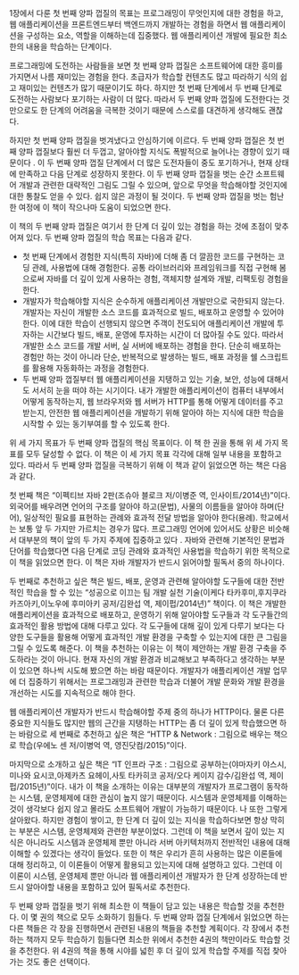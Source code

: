 1장에서 다룬 첫 번째 양파 껍질의 목표는 프로그래밍이 무엇인지에 대한 경험을 하고, 웹 애플리케이션을 프론트엔드부터 백엔드까지 개발하는 경험을 하면서 웹 애플리케이션을 구성하는 요소, 역할을 이해하는데 집중했다. 웹 애플리케이션 개발에 필요한 최소한의 내용을 학습하는 단계이다.

프로그래밍에 도전하는 사람들을 보면 첫 번째 양파 껍질은 소프트웨어에 대한 흥미를 가지면서 나름 재미있는 경험을 한다. 초급자가 학습할 컨텐츠도 많고 따라하기 식의 쉽고 재미있는 컨텐츠가 많기 때문이기도 하다. 하지만 첫 번째 단계에서 두 번째 단계로 도전하는 사람보다 포기하는 사람이 더 많다. 따라서 두 번째 양파 껍질에 도전한다는 것만으로도 한 단계의 어려움을 극복한 것이기 때문에 스스로를 대견하게 생각해도 괜찮다. 

하지만 첫 번째 양파 껍질을 벗겨냈다고 안심하기에 이르다. 두 번째 양파 껍질은 첫 번째 양파 껍질보다 훨씬 더 두껍고, 알아야할 지식도 폭발적으로 늘어나는 경향이 있기 때문이다 . 이 두 번째 양파 껍질 단계에서 더 많은 도전자들이 중도 포기하거나, 현재 상태에 만족하고 다음 단계로 성장하지 못한다. 이 두 번째 양파 껍질을 벗는 순간 소프트웨어 개발과 관련한 대략적인 그림도 그릴 수 있으며, 앞으로 무엇을 학습해야할 것인지에 대한 통찰도 얻을 수 있다. 쉽지 않은 과정이 될 것이다. 두 번째 양파 껍질을 벗는 험난한 여정에 이 책이 작으나마 도움이 되었으면 한다.

이 책의 두 번째 양파 껍질은 여기서 한 단계 더 깊이 있는 경험을 하는 것에 초점이 맞추어져 있다. 두 번째 양파 껍질의 학습 목표는 다음과 같다.

* 첫 번째 단계에서 경험한 지식(특히 자바)에 더해 좀 더 깔끔한 코드를 구현하는 코딩 관례, 사용법에 대해 경험한다. 공통 라이브러리와 프레임워크를 직접 구현해 봄으로써 자바를 더 깊이 있게 사용하는 경험, 객체지향 설계와 개발, 리팩토링 경험을 한다.
* 개발자가 학습해야할 지식은 순수하게 애플리케이션 개발만으로 국한되지 않는다. 개발자는 자신이 개발한 소스 코드를 효과적으로 빌드, 배포하고 운영할 수 있어야 한다. 이에 대한 학습이 선행되지 않으면 주객이 전도되어 애플리케이션 개발에 투자하는 시간보다 빌드, 배포, 운영에 투자하는 시간이 더 많아질 수도 있다. 따라서 개발한 소스 코드를 개발 서버, 실 서버에 배포하는 경험을 한다. 단순히 배포하는 경험만 하는 것이 아니라 단순, 반복적으로 발생하는 빌드, 배포 과정을 쉘 스크립트를 활용해 자동화하는 과정을 경험한다.
* 두 번째 양파 껍질부터 웹 애플리케이션을 지탱하고 있는 기술, 보안, 성능에 대해서도 서서히 눈을 떠야 하는 시기이다. 내가 개발한 애플리케이션이 컴퓨터 내부에서 어떻게 동작하는지, 웹 브라우저와 웹 서버가 HTTP를 통해 어떻게 데이터를 주고 받는지, 안전한 웹 애플리케이션을 개발하기 위해 알아야 하는 지식에 대한 학습을 시작할 수 있는 동기부여를 할 수 있도록 한다.

위 세 가지 목표가 두 번째 양파 껍질의 핵심 목표이다. 이 책 한 권을 통해 위 세 가지 목표를 모두 달성할 수 없다. 이 책은 이 세 가지 목표 각각에 대해 일부 내용을 포함하고 있다. 따라서 두 번째 양파 껍질을 극복하기 위해 이 책과 같이 읽었으면 하는 책은 다음과 같다.

첫 번째 책은 “이펙티브 자바 2판(조슈아 블로크 저/이병준 역, 인사이트/2014년)”이다. 외국어를 배우려면 언어의 구조를 알아야 하고(문법), 사물의 이름들을 알아야 하며(단어), 일상적인 필요를 표현하는 관례와 효과적 전달 방법을 알아야 한다(용례). 학교에서는 보통 앞 두 가지만 가르치는 경우가 많다. 프로그래밍 언어에 있어서도 상황은 비슷해서 대부분의 책이 앞의 두 가지 주제에 집중하고 있다 . 자바와 관련해 기본적인 문법과 단어를 학습했다면 다음 단계로 코딩 관례와 효과적인 사용법을 학습하기 위한 목적으로 이 책을 읽었으면 한다. 이 책은 자바 개발자가 반드시 읽어야할 필독서 중의 하나이다.

두 번째로 추천하고 싶은 책은 빌드, 배포, 운영과 관련해 알아야할 도구들에 대한 전반적인 학습을 할 수 있는 “성공으로 이끄는 팀 개발 실천 기술(이케다 타카후미,후지쿠라 카즈아키,이노우에 후미아키 공저/김완섭 역, 제이펍/2014년)” 책이다. 이 책은 개발한 애플리케이션을 효과적으로 배포하고, 운영하기 위해 알아야할 도구들과 각 도구들간의 효과적인 활용 방법에 대해 다루고 있다. 각 도구들에 대해 깊이 있게 다루기 보다는 다양한 도구들을 활용해 어떻게 효과적인 개발 환경을 구축할 수 있는지에 대한 큰 그림을 그릴 수 있도록 해준다. 이 책을 추천하는 이유는 이 책이 제안하는 개발 환경 구축을 주도하라는 것이 아니다. 현재 자신의 개발 환경과 비교해보고 부족하다고 생각하는 부분이 있으면 하나씩 시도해 봤으면 하는 바람 때문이다. 개발자가 애플리케이션 개발 업무에 더 집중하기 위해서는 프로그래밍과 관련한 학습과 더불어 개발 문화와 개발 환경을 개선하는 시도를 지속적으로 해야 한다.

웹 애플리케이션 개발자가 반드시 학습해야할 주제 중의 하나가 HTTP이다. 물론 다른 중요한 지식들도 많지만 웹의 근간을 지탱하는 HTTP는 좀 더 깊이 있게 학습했으면 하는 바람으로 세 번째로 추천하고 싶은 책은 “HTTP & Network : 그림으로 배우는 책으로 학습(우에노 센 저/이병억 역, 영진닷컴/2015)”이다.

마지막으로 소개하고 싶은 책은 “IT 인프라 구조 : 그림으로 공부하는(야마자키 야스시,미나와 요시코,아제카츠 요헤이,사토 타카히코 공저/오다 케이지 감수/김완섭 역, 제이펍/2015년)”이다. 내가 이 책을 소개하는 이유는 대부분의 개발자가 프로그램이 동작하는 시스템, 운영체제에 대한 관심이 높지 않기 때문이다. 시스템과 운영체제를 이해하는 것이 생각보다 쉽지 않고 몰라도 소프트웨어 개발이 가능하기 때문이다. 나 또한 그렇게 살아왔다. 하지만 경험이 쌓이고, 한 단계 더 깊이 있는 지식을 학습하다보면 항상 막히는 부분은 시스템, 운영체제와 관련한 부분이었다. 그런데 이 책을 보면서 깊이 있는 지식은 아니라도 시스템과 운영체제 뿐만 아니라 서버 아키텍처까지 전반적인 내용에 대해 이해할 수 있겠다는 생각이 들었다. 또한 이 책은 우리가 흔히 사용하는 많은 이론들에 대해 정리하고, 이 이론들이 어떻게 활용되고 있는지에 대해 설명하고 있다. 그런데 이 이론이 시스템, 운영체제 뿐만 아니라 웹 애플리케이션 개발자가 한 단계 성장하는데 반드시 알아야할 내용을 포함하고 있어 필독서로 추천한다.

두 번째 양파 껍질을 벗기 위해 최소한 이 책들이 담고 있는 내용은 학습할 것을 추천한다. 이 몇 권의 책으로 모두 소화하기 힘들다. 두 번째 양파 껍질 단계에서 읽었으면 하는 다른 책들은 각 장을 진행하면서 관련된 내용의 책들을 추천할 계획이다. 각 장에서 추천하는 책까지 모두 학습하기 힘들다면 최소한 위에서 추천한 4권의 책만이라도 학습할 것을 추천한다. 위 4권의 책을 통해 시야를 넓힌 후 더 깊이 있게 학습할 주제를 직접 찾아가는 것도 좋은 선택이다.
